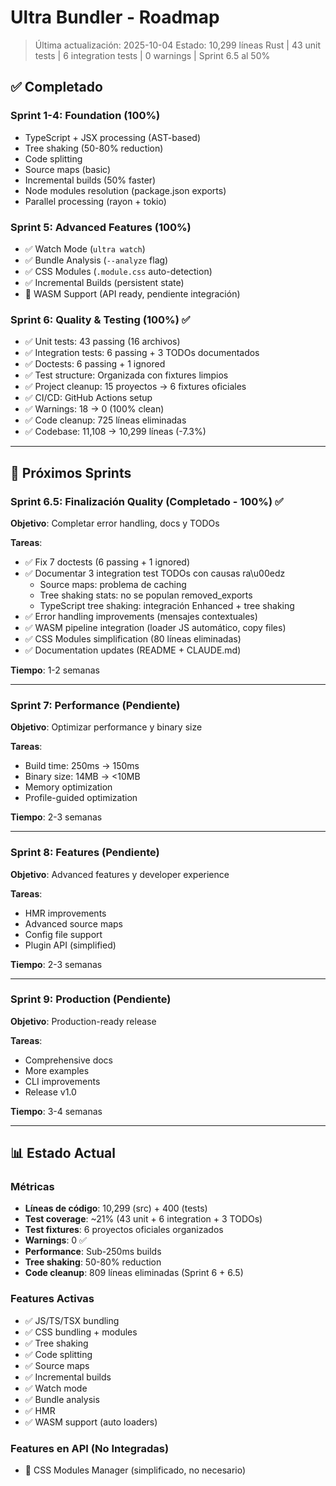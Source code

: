 # Ultra Bundler - Roadmap

> Última actualización: 2025-10-04
> Estado: 10,299 líneas Rust | 43 unit tests | 6 integration tests | 0 warnings | Sprint 6.5 al 50%

## ✅ Completado

### Sprint 1-4: Foundation (100%)
- TypeScript + JSX processing (AST-based)
- Tree shaking (50-80% reduction)
- Code splitting
- Source maps (basic)
- Incremental builds (50% faster)
- Node modules resolution (package.json exports)
- Parallel processing (rayon + tokio)

### Sprint 5: Advanced Features (100%)
- ✅ Watch Mode (`ultra watch`)
- ✅ Bundle Analysis (`--analyze` flag)
- ✅ CSS Modules (`.module.css` auto-detection)
- ✅ Incremental Builds (persistent state)
- 🔌 WASM Support (API ready, pendiente integración)

### Sprint 6: Quality & Testing (100%) ✅
- ✅ Unit tests: 43 passing (16 archivos)
- ✅ Integration tests: 6 passing + 3 TODOs documentados
- ✅ Doctests: 6 passing + 1 ignored
- ✅ Test structure: Organizada con fixtures limpios
- ✅ Project cleanup: 15 proyectos → 6 fixtures oficiales
- ✅ CI/CD: GitHub Actions setup
- ✅ Warnings: 18 → 0 (100% clean)
- ✅ Code cleanup: 725 líneas eliminadas
- ✅ Codebase: 11,108 → 10,299 líneas (-7.3%)

---

## 🎯 Próximos Sprints

### Sprint 6.5: Finalización Quality (Completado - 100%) ✅
**Objetivo**: Completar error handling, docs y TODOs

**Tareas**:
- ✅ Fix 7 doctests (6 passing + 1 ignored)
- ✅ Documentar 3 integration test TODOs con causas ra\u00edz
  - Source maps: problema de caching
  - Tree shaking stats: no se populan removed_exports
  - TypeScript tree shaking: integración Enhanced + tree shaking
- ✅ Error handling improvements (mensajes contextuales)
- ✅ WASM pipeline integration (loader JS automático, copy files)
- ✅ CSS Modules simplification (80 líneas eliminadas)
- ✅ Documentation updates (README + CLAUDE.md)

**Tiempo**: 1-2 semanas

---

### Sprint 7: Performance (Pendiente)
**Objetivo**: Optimizar performance y binary size

**Tareas**:
- Build time: 250ms → 150ms
- Binary size: 14MB → <10MB
- Memory optimization
- Profile-guided optimization

**Tiempo**: 2-3 semanas

---

### Sprint 8: Features (Pendiente)
**Objetivo**: Advanced features y developer experience

**Tareas**:
- HMR improvements
- Advanced source maps
- Config file support
- Plugin API (simplified)

**Tiempo**: 2-3 semanas

---

### Sprint 9: Production (Pendiente)
**Objetivo**: Production-ready release

**Tareas**:
- Comprehensive docs
- More examples
- CLI improvements
- Release v1.0

**Tiempo**: 3-4 semanas

---

## 📊 Estado Actual

### Métricas
- **Líneas de código**: 10,299 (src) + 400 (tests)
- **Test coverage**: ~21% (43 unit + 6 integration + 3 TODOs)
- **Test fixtures**: 6 proyectos oficiales organizados
- **Warnings**: 0 ✅
- **Performance**: Sub-250ms builds
- **Tree shaking**: 50-80% reduction
- **Code cleanup**: 809 líneas eliminadas (Sprint 6 + 6.5)

### Features Activas
- ✅ JS/TS/TSX bundling
- ✅ CSS bundling + modules
- ✅ Tree shaking
- ✅ Code splitting
- ✅ Source maps
- ✅ Incremental builds
- ✅ Watch mode
- ✅ Bundle analysis
- ✅ HMR
- ✅ WASM support (auto loaders)

### Features en API (No Integradas)
- 🔌 CSS Modules Manager (simplificado, no necesario)
